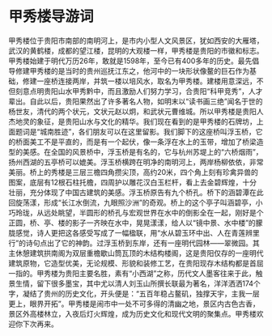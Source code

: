 # 甲秀楼导游词  
甲秀楼位于贵阳市南部的南明河上，是市内小型人文风景区，犹如西安的大雁塔，武汉的黄鹤楼，成都的望江楼，昆明的大观楼一样，甲秀楼是贵阳的市徽和标志。甲秀楼始建于明代万历26年，敢就是1598年，至今已有400多年的历史。最先倡导修建甲秀楼的是当时的贵州巡抚江东之，他河中的一块形状像鳌的巨石作为基础，修建一座桥连接两岸，并筑一楼以培风水，取名为甲秀楼。建楼用意深远，不但刻意点明贵阳山水甲秀黔中，而且激励人们努力学习，合贵阳“科甲竞秀”，人才辈出。自此以后，贵阳果然出了许多著名人物，如明末以“读书画三绝”闻名于世的杨世友，清代的两个状元，文状元赵以炯，和武状元曹维城。所以甲秀楼是贵阳人杰地灵的象征，是贵阳山水与文化的精华。我们现在看到的是甲秀楼的石牌坊，上面题词是“城南胜迹”，各们朋友可以在这里留影。我们脚下的这座桥叫浮玉桥，它的桥面美工不是平直的，而是有一个起伏，像一条浮在水上的玉带，增加了桥梁造型的美感。在全国的风景桥中，浮玉桥是有名的，它与杭州苏堤上的“六桥烟雨”，扬州西湖的五亭桥可以媲美。浮玉桥横跨在明净的南明河上，两岸杨柳依依，非常美丽。桥上的秀楼是三层三檐四角攒尖顶，高约20米，四个角上刻有珍禽异兽的图案，底层有12根石柱托檐，四周护以雕花汉白玉栏杆，看上去金碧辉煌，十分壮丽，充分体现了中国古建筑的美感。浮玉桥原告有九个桥孔。桥下的涵碧潭在此回旋荡漾，形成“长江水倒流，九眼照沙洲”的奇观。桥上的这个亭子叫涵碧亭，小巧玲珑，从远处眺望，半圆形的桥孔与宏观世界在水中的倒影全在一起，刚好是个正圆，桥、亭、楼的影子一齐映在水中，晃晃漾漾，给人以“镜中景、水中楼”的朦胧感觉，诗人更把这各感受写成了一幅楹联，用“水从碧玉环中出、人在青莲辨里行”的诗句点出了它的神韵。过浮玉桥到东岸，还有一座明代园林――翠微园。其主休憩建筑拱南阁为双层重檐歇山筒瓦顶的木结构楼阁，这是贵阳仅存的一座明代建筑原物，它造型优美，无论规模、形貌和装修工艺，在贵阳现存木结构都是首屈一指的。甲秀楼为贵阳主要名胜，素有“小西湖”之称，历代文人墨客往来于此，触景生情，留下很多墨宝，其中尤以清人刘玉山所撰长联最为著名，洋洋洒洒174个字，凝结了贵州的历史文化，开头便是：“五百年稳占鳌矶，独撑天宇，主我一层更上，眼界开拓”。甲秀楼是闹市中一处不可多得的清幽之地，景区内古色古香，景区外高楼林立，入夜后灯火辉煌，成为历史文化和现代文明的聚集点。甲秀楼欢迎你下次再来。  
<!-- Last processed: 2025-07-22 03:44:30 -->

